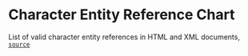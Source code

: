 # Character Entity Reference Chart
List of valid character entity references in HTML and XML documents, [`source`](http://web.archive.org/web/20220613064825/https://dev.w3.org/html5/html-author/charref)
